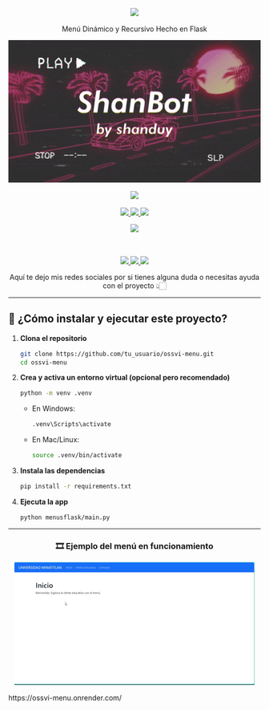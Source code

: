 <p align="center">
  <img src="https://readme-typing-svg.herokuapp.com/?font=mono&size=30&center=true&vCenter=true&lines=Menu+ossvi">
</p>

<p align="center">Menú Dinámico y Recursivo Hecho en Flask</p>

<p align="center">
  <img src="assets/ossvi-menu.gif" alt="Menú en acción">
</p>

<p align="center">
  <a href="#"><img src="https://img.shields.io/badge/OSSVI--MENU-222222?style=for-the-badge"></a>
</p>

<p align="center">
  <a href="https://www.python.org/">
    <img src="https://img.shields.io/badge/PYTHON-3776AB?style=for-the-badge&logo=python&logoColor=white">
  </a>
  <a href="https://flask.palletsprojects.com/">
    <img src="https://img.shields.io/badge/FLASK-000000?style=for-the-badge&logo=flask&logoColor=white">
  </a>
  <a href="https://getbootstrap.com/">
    <img src="https://img.shields.io/badge/BOOTSTRAP-7952B3?style=for-the-badge&logo=bootstrap&logoColor=white">
  </a>
</p>

<p align="center">
  <img src="https://img.shields.io/badge/AUTHOR-OSWALDO%20MARTÍNEZ%20VIDAÑA-FFD700?style=for-the-badge">
</p>

<br>

<p align="center">
  <a href="https://www.instagram.com/ossvi_1.0/">
    <img src="https://img.shields.io/badge/INSTAGRAM-E4405F?style=for-the-badge&logo=instagram&logoColor=white">
  </a>
  <a href="https://wa.me/5219221207843">
    <img src="https://img.shields.io/badge/WHATSAPP-25D366?style=for-the-badge&logo=whatsapp&logoColor=white">
  </a>
  <a href="https://github.com/Ossvi1">
    <img src="https://img.shields.io/badge/GITHUB-181717?style=for-the-badge&logo=github&logoColor=white">
  </a>
</p>

<p align="center">Aquí te dejo mis redes sociales por si tienes alguna duda o necesitas ayuda con el proyecto 👆🏻</p>

---

## 🚀 ¿Cómo instalar y ejecutar este proyecto?

1. **Clona el repositorio**
   ```bash
   git clone https://github.com/tu_usuario/ossvi-menu.git
   cd ossvi-menu
   ```

2. **Crea y activa un entorno virtual (opcional pero recomendado)**
   ```bash
   python -m venv .venv
   ```

   - En Windows:
     ```bash
     .venv\Scripts\activate
     ```
   - En Mac/Linux:
     ```bash
     source .venv/bin/activate
     ```

3. **Instala las dependencias**
   ```bash
   pip install -r requirements.txt
   ```

4. **Ejecuta la app**
   ```bash
   python menusflask/main.py
   ```

---

<h3 align="center">🎞️ Ejemplo del menú en funcionamiento</h3>

<p align="center">
  <img src="assets/menu_converted.gif" alt="Menú convertido desde video">
</p>
https://ossvi-menu.onrender.com/
